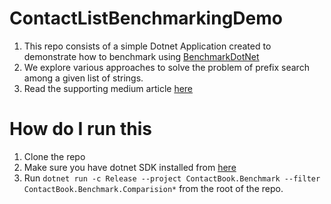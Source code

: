 # ContactListBenchmarkingDemo

1. This repo consists of a simple Dotnet Application created to demonstrate how to benchmark using [BenchmarkDotNet](url)
2. We explore various approaches to solve the problem of prefix search among a given list of strings.
3. Read the supporting medium article [here](url)

# How do I run this
1. Clone the repo
2. Make sure you have dotnet SDK installed from [here](url)
3. Run `dotnet run -c Release --project ContactBook.Benchmark --filter ContactBook.Benchmark.Comparision*` from the root of the repo.
